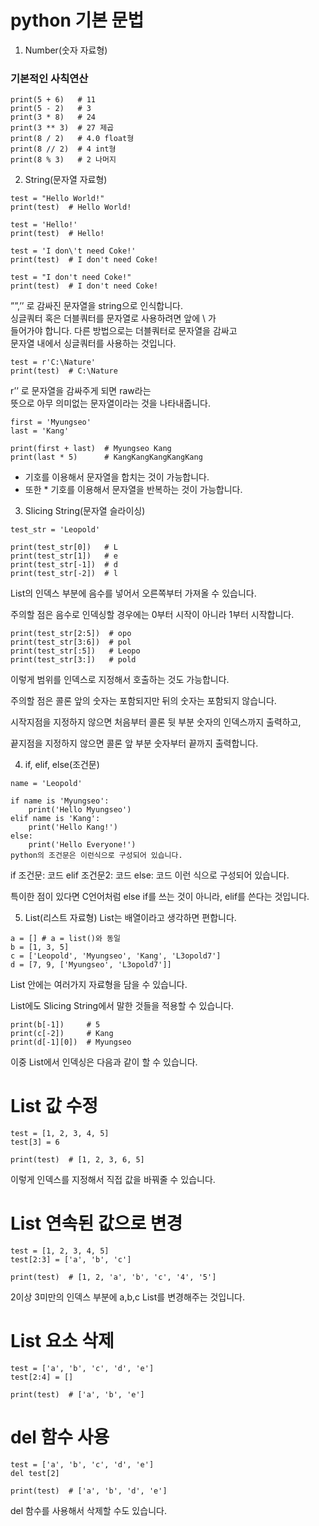 # python 기본 문법

1. Number(숫자 자료형)
### 기본적인 사칙연산
```
print(5 + 6)   # 11
print(5 - 2)   # 3
print(3 * 8)   # 24
print(3 ** 3)  # 27 제곱
print(8 / 2)   # 4.0 float형
print(8 // 2)  # 4 int형
print(8 % 3)   # 2 나머지
```

2. String(문자열 자료형)
```
test = "Hello World!"
print(test)  # Hello World!

test = 'Hello!'
print(test)  # Hello!

test = 'I don\'t need Coke!'
print(test)  # I don't need Coke!

test = "I don't need Coke!"
print(test)  # I don't need Coke!
```
””,’’ 로 감싸진 문자열을 string으로 인식합니다.   
싱글쿼터 혹은 더블쿼터를 문자열로 사용하려면 앞에 \ 가  
들어가야 합니다. 다른 방법으로는 더블쿼터로 문자열을 감싸고  
문자열 내에서 싱글쿼터를 사용하는 것입니다.
```
test = r'C:\Nature'
print(test)  # C:\Nature
```
r’’ 로 문자열을 감싸주게 되면 raw라는  
뜻으로 아무 의미없는 문자열이라는 것을 나타내줍니다.
```
first = 'Myungseo'
last = 'Kang'

print(first + last)  # Myungseo Kang
print(last * 5)      # KangKangKangKangKang
```
+ 기호를 이용해서 문자열을 합치는 것이 가능합니다.   
+ 또한 * 기호를 이용해서 문자열을 반복하는 것이 가능합니다.

3. Slicing String(문자열 슬라이싱)
```
test_str = 'Leopold'

print(test_str[0])   # L
print(test_str[1])   # e
print(test_str[-1])  # d
print(test_str[-2])  # l
```
List의 인덱스 부분에 음수를 넣어서 오른쪽부터 가져올 수 있습니다.

주의할 점은 음수로 인덱싱할 경우에는 0부터 시작이 아니라 1부터 시작합니다.
```
print(test_str[2:5])  # opo
print(test_str[3:6])  # pol
print(test_str[:5])   # Leopo
print(test_str[3:])   # pold
```
이렇게 범위를 인덱스로 지정해서 호출하는 것도 가능합니다.

주의할 점은 콜론 앞의 숫자는 포함되지만 뒤의 숫자는 포함되지 않습니다.

시작지점을 지정하지 않으면 처음부터 콜론 뒷 부분 숫자의 인덱스까지 출력하고,

끝지점을 지정하지 않으면 콜론 앞 부분 숫자부터 끝까지 출력합니다.

4. if, elif, else(조건문)
```
name = 'Leopold'

if name is 'Myungseo':
    print('Hello Myungseo')
elif name is 'Kang':
    print('Hello Kang!')
else:
    print('Hello Everyone!')
python의 조건문은 이런식으로 구성되어 있습니다.
```
if 조건문:
    코드
elif 조건문2:
    코드
else:
    코드
이런 식으로 구성되어 있습니다.

특이한 점이 있다면 C언어처럼 else if를 쓰는 것이 아니라, elif를 쓴다는 것입니다.

5. List(리스트 자료형)
List는 배열이라고 생각하면 편합니다.
```
a = [] # a = list()와 동일
b = [1, 3, 5]
c = ['Leopold', 'Myungseo', 'Kang', 'L3opold7']
d = [7, 9, ['Myungseo', 'L3opold7']]
```
List 안에는 여러가지 자료형을 담을 수 있습니다.

List에도 Slicing String에서 말한 것들을 적용할 수 있습니다.
```
print(b[-1])     # 5
print(c[-2])     # Kang
print(d[-1][0])  # Myungseo
```
이중 List에서 인덱싱은 다음과 같이 할 수 있습니다.

# List 값 수정
```
test = [1, 2, 3, 4, 5]
test[3] = 6

print(test)  # [1, 2, 3, 6, 5]
```
이렇게 인덱스를 지정해서 직접 값을 바꿔줄 수 있습니다.

# List 연속된 값으로 변경
```
test = [1, 2, 3, 4, 5]
test[2:3] = ['a', 'b', 'c']

print(test)  # [1, 2, 'a', 'b', 'c', '4', '5']
```
2이상 3미만의 인덱스 부분에 a,b,c List를 변경해주는 것입니다.

# List 요소 삭제
```
test = ['a', 'b', 'c', 'd', 'e']
test[2:4] = []

print(test)  # ['a', 'b', 'e']
```
# del 함수 사용
```
test = ['a', 'b', 'c', 'd', 'e']
del test[2]

print(test)  # ['a', 'b', 'd', 'e']
```
del 함수를 사용해서 삭제할 수도 있습니다.